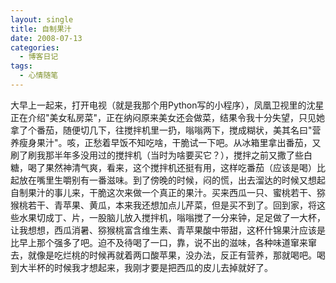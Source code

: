 ```yaml
---
layout: single
title: 自制果汁
date: 2008-07-13
categories:
  - 博客日记
tags:
  - 心情随笔
---
```


大早上一起来，打开电视（就是我那个用Python写的小程序），凤凰卫视里的沈星正在介绍\"美女私房菜\"，正在纳闷原来美女还会做菜，结果令我十分失望，只见她拿了个番茄，随便切几下，往搅拌机里一扔，嗡嗡两下，搅成糊状，美其名曰\"营养瘦身果汁\"。咳，正愁着早饭不知吃啥，干脆试一下吧。从冰箱里拿出番茄，又刷了刷我那半年多没用过的搅拌机（当时为啥要买它？），搅拌之前又撒了些白糖，喝了果然神清气爽，看来，这个搅拌机还挺有用，这样吃番茄（应该是喝）比起放在嘴里生嚼别有一番滋味。到了傍晚的时候，闷的慌，出去溜达的时候又想起自制果汁的事儿来，干脆这次来做一个真正的果汁。买来西瓜一只、蜜桃若干、猕猴桃若干、青苹果、黄瓜，本来我还想加点儿芹菜，但是买不到了。回到家，将这些水果切成丁、片，一股脑儿放入搅拌机，嗡嗡搅了一分来钟，足足做了一大杯，让我想想，西瓜消暑、猕猴桃富含维生素、青苹果酸中带甜，这杯什锦果汁应该是比早上那个强多了吧。迫不及待喝了一口，靠，说不出的滋味，各种味道窜来窜去，就像是吃烂桃的时候再就着两口酸苹果，没办法，反正有营养，那就喝吧。喝到大半杯的时候我才想起来，我刚才要是把西瓜的皮儿去掉就好了。
